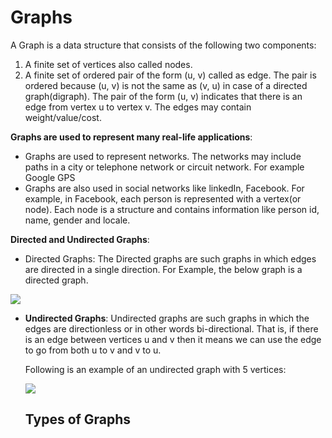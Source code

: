 # Graphs

A Graph is a data structure that consists of the following two components:
 1. A finite set of vertices also called nodes.
 2. A finite set of ordered pair of the form (u, v) called as edge. The pair is ordered because (u, v) is not the same as (v, u) in case of a directed graph(digraph). 
    The pair of the form (u, v) indicates that there is an edge from vertex u to vertex v. The edges may contain weight/value/cost.
    
**Graphs are used to represent many real-life applications**:<br>
* Graphs are used to represent networks. The networks may include paths in a city or telephone network or circuit network. For example Google GPS
* Graphs are also used in social networks like linkedIn, Facebook. For example, in Facebook, each person is represented with a vertex(or node). Each node is a structure and contains information like person id, name, gender and locale.

**Directed and Undirected Graphs**:

* Directed Graphs: The Directed graphs are such graphs in which edges are directed in a single direction.
  For Example, the below graph is a directed graph.

![](https://www.cdn.geeksforgeeks.org/wp-content/uploads/graph.png)

* **Undirected Graphs**: Undirected graphs are such graphs in which the edges are directionless or in other words bi-directional. That is, if there is an edge between vertices u      and v then it means we can use the edge to go from both u to v and v to u.
 
   Following is an example of an undirected graph with 5 vertices:

   ![](https://media.geeksforgeeks.org/wp-content/uploads/undirectedgraph.png)
   
   ## Types of Graphs
   
